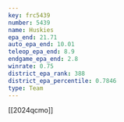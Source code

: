 ```yaml
---
key: frc5439
number: 5439
name: Huskies
epa_end: 21.71
auto_epa_end: 10.01
teleop_epa_end: 8.9
endgame_epa_end: 2.8
winrate: 0.75
district_epa_rank: 388
district_epa_percentile: 0.7846
type: Team
---
```

[[2024qcmo]]
